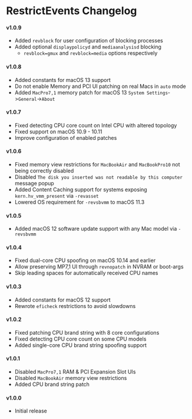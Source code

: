RestrictEvents Changelog
========================
#### v1.0.9
- Added `revblock` for user configuration of blocking processes
- Added optional `displaypolicyd` and `mediaanalysisd` blocking
  - `revblock=gmux` and `revblock=media` options respectively

#### v1.0.8
- Added constants for macOS 13 support
- Do not enable Memory and PCI UI patching on real Macs in `auto` mode
- Added `MacPro7,1` memory patch for macOS 13 `System Settings`->`General`->`About`

#### v1.0.7
- Fixed detecting CPU core count on Intel CPU with altered topology
- Fixed support on macOS 10.9 - 10.11
- Improve configuration of enabled patches

#### v1.0.6
- Fixed memory view restrictions for `MacBookAir` and `MacBookPro10` not being correctly disabled
- Disabled `The disk you inserted was not readable by this computer` message popup
- Added Content Caching support for systems exposing `kern.hv_vmm_present` via `-revasset`
- Lowered OS requirement for `-revsbvmm` to macOS 11.3

#### v1.0.5
- Added macOS 12 software update support with any Mac model via `-revsbvmm`

#### v1.0.4
- Fixed dual-core CPU spoofing on macOS 10.14 and earlier
- Allow preserving MP7,1 UI through `revnopatch` in NVRAM or boot-args
- Skip leading spaces for automatically received CPU names

#### v1.0.3
- Added constants for macOS 12 support
- Rewrote `eficheck` restrictions to avoid slowdowns

#### v1.0.2
- Fixed patching CPU brand string with 8 core configurations
- Fixed detecting CPU core count on some CPU models
- Added single-core CPU brand string spoofing support

#### v1.0.1
- Disabled `MacPro7,1` RAM & PCI Expansion Slot UIs
- Disabled `MacBookAir` memory view restrictions
- Added CPU brand string patch

#### v1.0.0
- Initial release
